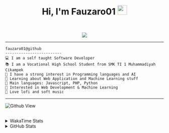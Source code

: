 <h1 align="center">
Hi, I'm Fauzaro01
  <img src="https://media.giphy.com/media/hvRJCLFzcasrR4ia7z/giphy.gif" width="30"></h1>
<br/>

<p align="center">
  <a href="https://github.com/DenverCoder1/readme-typing-svg">
    <img src="https://readme-typing-svg.herokuapp.com?lines=Chill%20and%20Coding;Full+Stack+Web+Developer;Student;Software%20Develover;Always%20learning%20new%20things&center=true&width=380&height=45">
  </a>
</p>

<hr>

```
fauzaro01@github
-------------------------
💻 I am a self taught Software Developer
📚 I am a Vocational High School Student from SMK TI 1 Muhammadiyah Cikampek
📝 I have a strong interest in Programming languages and AI
🌱 Learning about Web Application and Machine Learning stuff
🌟 Main languages: Javascript, PHP, Python
🚩 Interested in Web Development & Machine Learning
🎵 Love lofi and soft music 
```

<hr>

![Github View](https://komarev.com/ghpvc/?username=fauzaro01&style=flat-square)
<br><br>
<details>
  <summary>
     WakaTime Stats
  </summary>
  <br>
  <!--START_SECTION:waka-->

```txt
From: 10 September 2021 - To: 07 February 2025

Total Time: 730 hrs 25 mins

JavaScript          220 hrs 25 mins ███████▓░░░░░░░░░░░░░░░░░   30.18 %
PHP                 131 hrs 22 mins ████▒░░░░░░░░░░░░░░░░░░░░   17.99 %
HTML                90 hrs 43 mins  ███░░░░░░░░░░░░░░░░░░░░░░   12.42 %
Blade Template      65 hrs 33 mins  ██▒░░░░░░░░░░░░░░░░░░░░░░   08.98 %
EJS                 56 hrs 49 mins  ██░░░░░░░░░░░░░░░░░░░░░░░   07.78 %
Java                41 hrs 50 mins  █▒░░░░░░░░░░░░░░░░░░░░░░░   05.73 %
CSS                 32 hrs 8 mins   █░░░░░░░░░░░░░░░░░░░░░░░░   04.40 %
JSON                30 hrs 9 mins   █░░░░░░░░░░░░░░░░░░░░░░░░   04.13 %
Python              13 hrs 26 mins  ▒░░░░░░░░░░░░░░░░░░░░░░░░   01.84 %
Other               6 hrs 11 mins   ▒░░░░░░░░░░░░░░░░░░░░░░░░   00.85 %
```

<!--END_SECTION:waka-->
</details>
<details>
  <summary>
    GitHub Stats
  </summary>
  <br>
  <div align="center">
    <img src="https://github-readme-stats.vercel.app/api?username=Fauzaro01&show_icons=true&theme=algolia" alt="Fauzaro01's GitHub Stats" style="margin: 20px;" />
    <img src="https://github-readme-streak-stats.herokuapp.com/?user=Fauzaro01&theme=algolia" alt="Fauzaro01's GitHub Streak" style="margin: 20px;" />
  </div>

  <div align="center">
    <img src="https://github-readme-stats.vercel.app/api?username=Fauzaro01&show_icons=true&locale=en&count_private=true&hide_rank=true&custom_title=My%20GitHub%20Stats&disable_animations=true&theme=algolia" alt="Fauzaro01's Stars" style="margin: 20px;" />
    <img src="https://github-readme-stats.vercel.app/api/top-langs/?username=Fauzaro01&langs_count=8&theme=algolia&layout=compact" alt="Top Languages" style="margin: 20px;" />
  </div>
</details>
